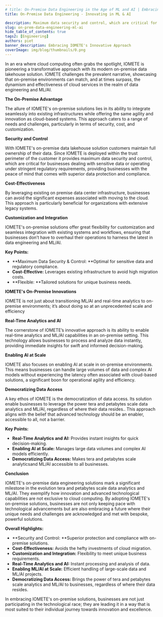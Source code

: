 ```yaml
---
# title: On-Premise Data Engineering in the Age of ML and AI | Embracing IOMETE's Innovative Approach
title: On-Premise Data Engineering - Innovating in ML & AI

description: Maximum data security and control, which are critical for businesses dealing with sensitive data or operating under stringent regulatory requirements
slug: on-prem-data-engineering-ml-ai
hide_table_of_contents: true
tags2: [Engineering]
authors: piet
banner_description: Embracing IOMETE's Innovative Approach
coverImage: img/blog/thumbnails/0.png
---
```


In an era where cloud computing often grabs the spotlight, IOMETE is pioneering a transformative approach with its modern on-premise data lakehouse solution. IOMETE challenges the prevalent narrative, showcasing that on-premise environments can match, and at times surpass, the dynamism and effectiveness of cloud services in the realm of data engineering and ML/AI.

<!-- truncate -->

**The On-Premise Advantage**

The allure of IOMETE's on-premise solutions lies in its ability to integrate seamlessly into existing infrastructures while offering the same agility and innovation as cloud-based systems. This approach caters to a range of needs and challenges, particularly in terms of security, cost, and customization.

**Security and Control**

With IOMETE's on-premise data lakehouse solution customers maintain full ownership of their data. Since IOMETE is deployed within the trust perimeter of the customer it provides maximum data security and control, which are critical for businesses dealing with sensitive data or operating under stringent regulatory requirements, providing businesses with the peace of mind that comes with superior data protection and compliance.

**Cost-Effectiveness**

By leveraging existing on premise data center infrastructure, businesses can avoid the significant expenses associated with moving to the cloud. This approach is particularly beneficial for organizations with extensive legacy systems.

**Customization and Integration**

IOMETE's on-premise solutions offer great flexibility for customization and seamless integration with existing systems and workflows, ensuring that businesses don’t have to overhaul their operations to harness the latest in data engineering and ML/AI.

**Key Points:**

- **Maximum Data Security & Control: **Optimal for sensitive data and regulatory compliance.
- **Cost-Effective:** Leverages existing infrastructure to avoid high migration costs.
- **Flexible: **Tailored solutions for unique business needs.

**IOMETE's On-Premise Innovations**

IOMETE is not just about transitioning ML/AI and real-time analytics to on-premise environments; it’s about doing so at an unprecedented scale and efficiency

**Real-Time Analytics and AI**

The cornerstone of IOMETE’s innovative approach is its ability to enable real-time analytics and ML/AI capabilities in an on-premise setting. This technology allows businesses to process and analyze data instantly, providing immediate insights for swift and informed decision-making.

**Enabling AI at Scale**

IOMETE also focuses on enabling AI at scale in on-premise environments. This means businesses can handle large volumes of data and complex AI models without experiencing the latency often associated with cloud-based solutions, a significant boon for operational agility and efficiency.

**Democratizing Data Access**

A key ethos of IOMETE is the democratization of data access. Its solution enable businesses to leverage the power tera and petabytes scale data analytics and ML/AI, regardless of where their data resides.. This approach aligns with the belief that advanced technology should be an enabler, accessible to all, not a barrier.

**Key Points:**

- **Real-Time Analytics and AI:** Provides instant insights for quick decision-making.
- **Enabling AI at Scale:** Manages large data volumes and complex AI models efficiently.
- **Democratizing Data Access:** Makes tera and petabytes scale analyticsand ML/AI accessible to all businesses.

**Conclusion**

IOMETE's on-premise data engineering solutions mark a significant milestone in the evolution tera and petabytes scale data analytics and ML/AI. They exemplify how innovation and advanced technological capabilities are not exclusive to cloud computing. By adopting IOMETE's on-premise solutions, businesses are not only keeping pace with technological advancements but are also embracing a future where their unique needs and challenges are acknowledged and met with bespoke, powerful solutions.

**Overall Highlights:**

- **Security and Control: **Superior protection and compliance with on-premise solutions.
- **Cost-Effectiveness:** Avoids the hefty investments of cloud migration.
- **Customization and Integration:** Flexibility to meet unique business requirements.
- **Real-Time Analytics and AI:** Instant processing and analysis of data.
- **Enabling ML/AI at Scale:** Efficient handling of large-scale data and ML/AI projects.
- **Democratizing Data Access:** Brings the power of tera and petabytes scale analytics and ML/AI to businesses, regardless of where their data resides.

In embracing IOMETE's on-premise solutions, businesses are not just participating in the technological race; they are leading it in a way that is most suited to their individual journey towards innovation and excellence.
